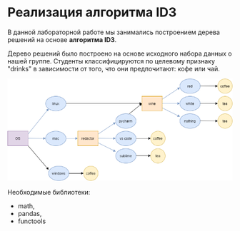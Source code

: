 # Реализация алгоритма ID3
В данной лабораторной работе мы занимались построением дерева решений на основе **алгоритма ID3**.

Дерево решений было построено на основе исходного набора данных о нашей группе. Студенты классифицируются по целевому признаку "drinks" в зависимости от того, что они предпочитают: кофе или чай. 

![Визуализация дерева](tree.png)

Необходимые библиотеки: 
* math, 
* pandas, 
* functools
